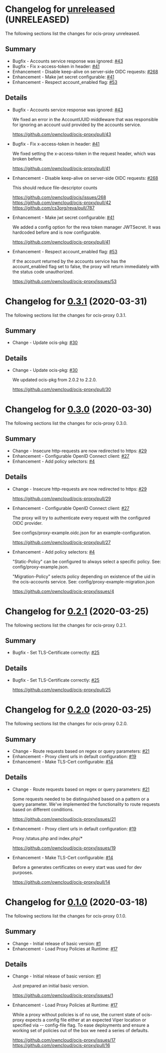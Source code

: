# Changelog for [unreleased] (UNRELEASED)

The following sections list the changes for ocis-proxy unreleased.

[unreleased]: https://github.com/owncloud/ocis-proxy/compare/v0.3.1...master

## Summary

* Bugfix - Accounts service response was ignored: [#43](https://github.com/owncloud/ocis-proxy/pull/43)
* Bugfix - Fix x-access-token in header: [#41](https://github.com/owncloud/ocis-proxy/pull/41)
* Enhancement - Disable keep-alive on server-side OIDC requests: [#268](https://github.com/owncloud/ocis/issues/268)
* Enhancement - Make jwt secret configurable: [#41](https://github.com/owncloud/ocis-proxy/pull/41)
* Enhancement - Respect account_enabled flag: [#53](https://github.com/owncloud/ocis-proxy/issues/53)

## Details

* Bugfix - Accounts service response was ignored: [#43](https://github.com/owncloud/ocis-proxy/pull/43)

   We fixed an error in the AccountUUID middleware that was responsible for ignoring an account
   uuid provided by the accounts service.

   https://github.com/owncloud/ocis-proxy/pull/43


* Bugfix - Fix x-access-token in header: [#41](https://github.com/owncloud/ocis-proxy/pull/41)

   We fixed setting the x-access-token in the request header, which was broken before.

   https://github.com/owncloud/ocis-proxy/pull/41


* Enhancement - Disable keep-alive on server-side OIDC requests: [#268](https://github.com/owncloud/ocis/issues/268)

   This should reduce file-descriptor counts

   https://github.com/owncloud/ocis/issues/268
   https://github.com/owncloud/ocis-proxy/pull/42
   https://github.com/cs3org/reva/pull/787


* Enhancement - Make jwt secret configurable: [#41](https://github.com/owncloud/ocis-proxy/pull/41)

   We added a config option for the reva token manager JWTSecret. It was hardcoded before and is now
   configurable.

   https://github.com/owncloud/ocis-proxy/pull/41


* Enhancement - Respect account_enabled flag: [#53](https://github.com/owncloud/ocis-proxy/issues/53)

   If the account returned by the accounts service has the account_enabled flag set to false, the
   proxy will return immediately with the status code unauthorized.

   https://github.com/owncloud/ocis-proxy/issues/53

# Changelog for [0.3.1] (2020-03-31)

The following sections list the changes for ocis-proxy 0.3.1.

[0.3.1]: https://github.com/owncloud/ocis-proxy/compare/v0.3.0...v0.3.1

## Summary

* Change - Update ocis-pkg: [#30](https://github.com/owncloud/ocis-proxy/pull/30)

## Details

* Change - Update ocis-pkg: [#30](https://github.com/owncloud/ocis-proxy/pull/30)

   We updated ocis-pkg from 2.0.2 to 2.2.0.

   https://github.com/owncloud/ocis-proxy/pull/30

# Changelog for [0.3.0] (2020-03-30)

The following sections list the changes for ocis-proxy 0.3.0.

[0.3.0]: https://github.com/owncloud/ocis-proxy/compare/v0.2.1...v0.3.0

## Summary

* Change - Insecure http-requests are now redirected to https: [#29](https://github.com/owncloud/ocis-proxy/pull/29)
* Enhancement - Configurable OpenID Connect client: [#27](https://github.com/owncloud/ocis-proxy/pull/27)
* Enhancement - Add policy selectors: [#4](https://github.com/owncloud/ocis-proxy/issues/4)

## Details

* Change - Insecure http-requests are now redirected to https: [#29](https://github.com/owncloud/ocis-proxy/pull/29)

   https://github.com/owncloud/ocis-proxy/pull/29


* Enhancement - Configurable OpenID Connect client: [#27](https://github.com/owncloud/ocis-proxy/pull/27)

   The proxy will try to authenticate every request with the configured OIDC provider.

   See configs/proxy-example.oidc.json for an example-configuration.

   https://github.com/owncloud/ocis-proxy/pull/27


* Enhancement - Add policy selectors: [#4](https://github.com/owncloud/ocis-proxy/issues/4)

   "Static-Policy" can be configured to always select a specific policy. See:
   config/proxy-example.json.

   "Migration-Policy" selects policy depending on existence of the uid in the ocis-accounts
   service. See: config/proxy-example-migration.json

   https://github.com/owncloud/ocis-proxy/issues/4

# Changelog for [0.2.1] (2020-03-25)

The following sections list the changes for ocis-proxy 0.2.1.

[0.2.1]: https://github.com/owncloud/ocis-proxy/compare/v0.2.0...v0.2.1

## Summary

* Bugfix - Set TLS-Certificate correctly: [#25](https://github.com/owncloud/ocis-proxy/pull/25)

## Details

* Bugfix - Set TLS-Certificate correctly: [#25](https://github.com/owncloud/ocis-proxy/pull/25)

   https://github.com/owncloud/ocis-proxy/pull/25

# Changelog for [0.2.0] (2020-03-25)

The following sections list the changes for ocis-proxy 0.2.0.

[0.2.0]: https://github.com/owncloud/ocis-proxy/compare/v0.1.0...v0.2.0

## Summary

* Change - Route requests based on regex or query parameters: [#21](https://github.com/owncloud/ocis-proxy/issues/21)
* Enhancement - Proxy client urls in default configuration: [#19](https://github.com/owncloud/ocis-proxy/issues/19)
* Enhancement - Make TLS-Cert configurable: [#14](https://github.com/owncloud/ocis-proxy/pull/14)

## Details

* Change - Route requests based on regex or query parameters: [#21](https://github.com/owncloud/ocis-proxy/issues/21)

   Some requests needed to be distinguished based on a pattern or a query parameter. We've
   implemented the functionality to route requests based on different conditions.

   https://github.com/owncloud/ocis-proxy/issues/21


* Enhancement - Proxy client urls in default configuration: [#19](https://github.com/owncloud/ocis-proxy/issues/19)

   Proxy /status.php and index.php/*

   https://github.com/owncloud/ocis-proxy/issues/19


* Enhancement - Make TLS-Cert configurable: [#14](https://github.com/owncloud/ocis-proxy/pull/14)

   Before a generates certificates on every start was used for dev purposes.

   https://github.com/owncloud/ocis-proxy/pull/14

# Changelog for [0.1.0] (2020-03-18)

The following sections list the changes for ocis-proxy 0.1.0.

[0.1.0]: https://github.com/owncloud/ocis-proxy/compare/500e303cb544ed93d84153f01219d77eeee44929...v0.1.0

## Summary

* Change - Initial release of basic version: [#1](https://github.com/owncloud/ocis-proxy/issues/1)
* Enhancement - Load Proxy Policies at Runtime: [#17](https://github.com/owncloud/ocis-proxy/issues/17)

## Details

* Change - Initial release of basic version: [#1](https://github.com/owncloud/ocis-proxy/issues/1)

   Just prepared an initial basic version.

   https://github.com/owncloud/ocis-proxy/issues/1


* Enhancement - Load Proxy Policies at Runtime: [#17](https://github.com/owncloud/ocis-proxy/issues/17)

   While a proxy without policies is of no use, the current state of ocis-proxy expects a config
   file either at an expected Viper location or specified via -- config-file flag. To ease
   deployments and ensure a working set of policies out of the box we need a series of defaults.

   https://github.com/owncloud/ocis-proxy/issues/17
   https://github.com/owncloud/ocis-proxy/pull/16

